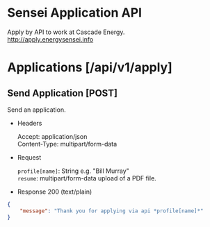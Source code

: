 # Sensei Application API
Apply by API to work at Cascade Energy.  
http://apply.energysensei.info

# Applications [/api/v1/apply]

## Send Application [POST]
Send an application.

+ Headers
    
    Accept: application/json  
    Content-Type: multipart/form-data

+ Request

    `profile[name]`: String e.g. "Bill Murray"  
    `resume`: multipart/form-data upload of a PDF file.

+ Response 200 (text/plain)

```json
{
    "message": "Thank you for applying via api *profile[name]*"
}
```
